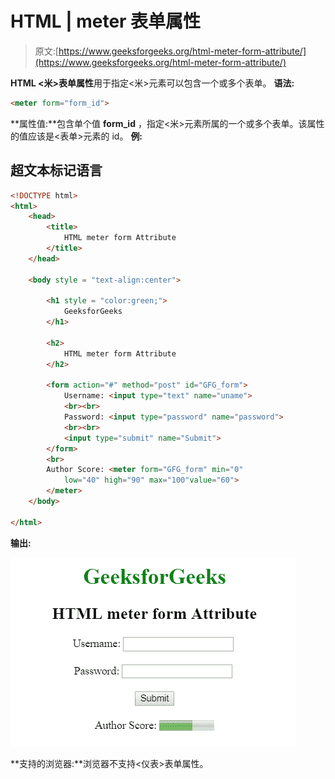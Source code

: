 # HTML | meter 表单属性

> 原文:[https://www.geeksforgeeks.org/html-meter-form-attribute/](https://www.geeksforgeeks.org/html-meter-form-attribute/)

**HTML <米>表单属性**用于指定<米>元素可以包含一个或多个表单。
**语法:**

```html
<meter form="form_id">
```

**属性值:**包含单个值 **form_id** ，指定<米>元素所属的一个或多个表单。该属性的值应该是<表单>元素的 id。
**例:**

## 超文本标记语言

```html
<!DOCTYPE html>
<html>
    <head>
        <title>
            HTML meter form Attribute
        </title>
    </head>

    <body style = "text-align:center">

        <h1 style = "color:green;">
            GeeksforGeeks
        </h1>

        <h2>
            HTML meter form Attribute
        </h2>

        <form action="#" method="post" id="GFG_form">
            Username: <input type="text" name="uname">
            <br><br>
            Password: <input type="password" name="password">
            <br><br>
            <input type="submit" name="Submit">
        </form>
        <br>
        Author Score: <meter form="GFG_form" min="0"
            low="40" high="90" max="100"value="60">
        </meter>
    </body>

</html>                   
```

**输出:**

![](img/ef4932d4dae657391eb7da908648f465.png)

**支持的浏览器:**浏览器不支持<仪表>表单属性。